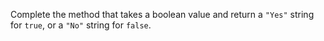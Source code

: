 Complete the method that takes a boolean value and return a `"Yes"` string for `true`, or a `"No"` string for `false`.
